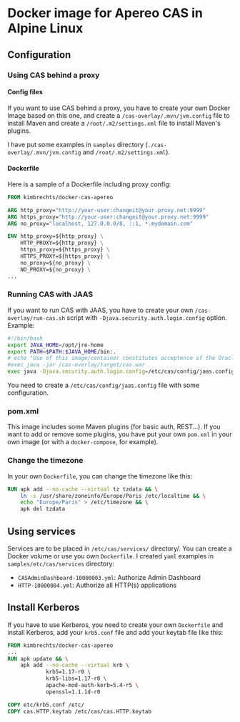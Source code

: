 # Docker image for Apereo CAS in Alpine Linux
## Configuration
### Using CAS behind a proxy
#### Config files
If you want to use CAS behind a proxy, you have to create your own Docker Image based on this one, and create a `/cas-overlay/.mvn/jvm.config` file to install Maven and create a `/root/.m2/settings.xml` file to install Maven's plugins.

I have put some examples in `samples` directory (`./cas-overlay/.mvn/jvm.config` and `/root/.m2/settings.xml`).

#### Dockerfile
Here is a sample of a Dockerfile including proxy config:
```Dockerfile
FROM kimbrechts/docker-cas-apereo

ARG http_proxy="http://your-user:changeit@your.proxy.net:9999"
ARG https_proxy="http://your-user:changeit@your.proxy.net:9999"
ARG no_proxy="localhost, 127.0.0.0/8, ::1, *.mydomain.com"

ENV http_proxy=${http_proxy} \
    HTTP_PROXY=${http_proxy} \
    https_proxy=${https_proxy} \
    HTTPS_PROXY=${https_proxy} \
    no_proxy=${no_proxy} \
    NO_PROXY=${no_proxy} \
...
```

### Running CAS with JAAS
If you want to run CAS with JAAS, you have to create your own `/cas-overlay/run-cas.sh` script with `-Djava.security.auth.login.config` option.
Example:
```bash
#!/bin/bash
export JAVA_HOME=/opt/jre-home
export PATH=$PATH:$JAVA_HOME/bin:.
# echo "Use of this image/container constitutes acceptence of the Oracle Binary Code License Agreement for Java SE."
#exec java -jar /cas-overlay/target/cas.war
exec java -Djava.security.auth.login.config=/etc/cas/config/jaas.config -jar /cas-overlay/target/cas.war
```

You need to create a `/etc/cas/config/jaas.config` file with some configuration.

### pom.xml
This image includes some Maven plugins (for basic auth, REST...). If you want to add or remove some plugins, you have put your own `pom.xml` in your own image (or with a `docker-compose`, for example).

### Change the timezone
In your own `Dockerfile`, you can change the timezone like this:
```Dockerfile
RUN apk add --no-cache --virtual tz tzdata && \
    ln -s /usr/share/zoneinfo/Europe/Paris /etc/localtime && \
    echo "Europe/Paris" > /etc/timezone && \
    apk del tzdata
```

## Using services
Services are to be placed in `/etc/cas/services/` directory/. You can create a Docker volume or use you own `Dockerfile`.
I created `yaml` examples in `samples/etc/cas/services` directory:
* `CASAdminDashboard-10000003.yml`: Authorize Admin Dashboard
* `HTTP-10000004.yml`: Authorize all HTTP(s) applications

## Install Kerberos
If you have to use Kerberos, you need to create your own `Dockerfile` and install Kerberos, add your `krb5.conf` file and add your keytab file like this:
```Dockerfile
FROM kimbrechts/docker-cas-apereo
...
RUN apk update && \
    apk add --no-cache --virtual krb \
            krb5=1.17-r0 \
            krb5-libs=1.17-r0 \
            apache-mod-auth-kerb=5.4-r5 \
            openssl=1.1.1d-r0

COPY etc/krb5.conf /etc/
COPY cas.HTTP.keytab /etc/cas/cas.HTTP.keytab
```
